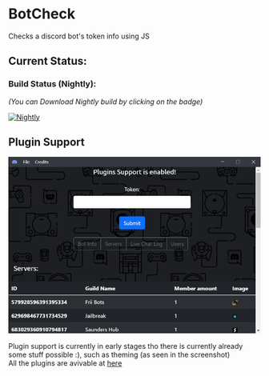 # BotCheck

Checks a discord bot's token info using JS

## Current Status:


### Build Status (Nightly):
*(You can Download Nightly build by clicking on the badge)*

[![Nightly](https://github.com/DwifteJB/BotCheck/workflows/Nightly/badge.svg)](https://github.com/DwifteJB/BotCheck/actions?query=workflow%3ANightly)

## Plugin Support

![Screenshot](./screenshots/screen1.png)

Plugin support is currently in early stages tho there is currently already some stuff possible :), such as theming (as seen in the screenshot)<br>
All the plugins are avivable at [here](https://github.com/DwifteJB/BotCheck/tree/plugins)
